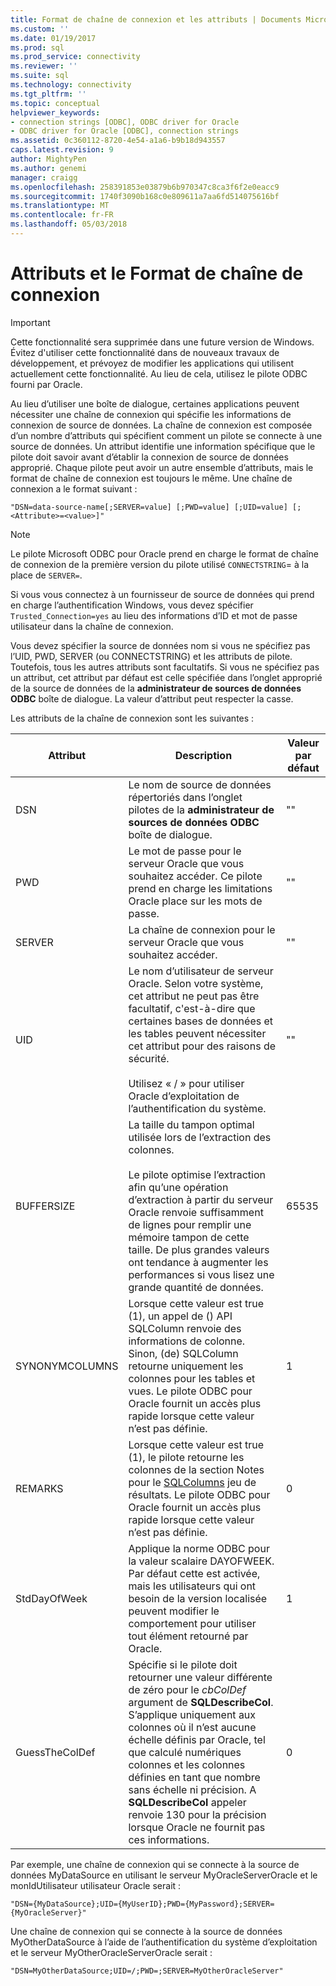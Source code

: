 ```yaml
---
title: Format de chaîne de connexion et les attributs | Documents Microsoft
ms.custom: ''
ms.date: 01/19/2017
ms.prod: sql
ms.prod_service: connectivity
ms.reviewer: ''
ms.suite: sql
ms.technology: connectivity
ms.tgt_pltfrm: ''
ms.topic: conceptual
helpviewer_keywords:
- connection strings [ODBC], ODBC driver for Oracle
- ODBC driver for Oracle [ODBC], connection strings
ms.assetid: 0c360112-8720-4e54-a1a6-b9b18d943557
caps.latest.revision: 9
author: MightyPen
ms.author: genemi
manager: craigg
ms.openlocfilehash: 258391853e03879b6b970347c8ca3f6f2e0eacc9
ms.sourcegitcommit: 1740f3090b168c0e809611a7aa6fd514075616bf
ms.translationtype: MT
ms.contentlocale: fr-FR
ms.lasthandoff: 05/03/2018
---
```

# <a name="connection-string-format-and-attributes"></a>Attributs et le Format de chaîne de connexion
> [!IMPORTANT]  
>  Cette fonctionnalité sera supprimée dans une future version de Windows. Évitez d'utiliser cette fonctionnalité dans de nouveaux travaux de développement, et prévoyez de modifier les applications qui utilisent actuellement cette fonctionnalité. Au lieu de cela, utilisez le pilote ODBC fourni par Oracle.  
  
 Au lieu d’utiliser une boîte de dialogue, certaines applications peuvent nécessiter une chaîne de connexion qui spécifie les informations de connexion de source de données. La chaîne de connexion est composée d’un nombre d’attributs qui spécifient comment un pilote se connecte à une source de données. Un attribut identifie une information spécifique que le pilote doit savoir avant d’établir la connexion de source de données approprié. Chaque pilote peut avoir un autre ensemble d’attributs, mais le format de chaîne de connexion est toujours le même. Une chaîne de connexion a le format suivant :  
  
```  
"DSN=data-source-name[;SERVER=value] [;PWD=value] [;UID=value] [;<Attribute>=<value>]"  
```  
  
> [!NOTE]  
>  Le pilote Microsoft ODBC pour Oracle prend en charge le format de chaîne de connexion de la première version du pilote utilisé `CONNECTSTRING`= à la place de `SERVER=`.  
  
 Si vous vous connectez à un fournisseur de source de données qui prend en charge l’authentification Windows, vous devez spécifier `Trusted_Connection=yes` au lieu des informations d’ID et mot de passe utilisateur dans la chaîne de connexion.  
  
 Vous devez spécifier la source de données nom si vous ne spécifiez pas l’UID, PWD, SERVER (ou CONNECTSTRING) et les attributs de pilote. Toutefois, tous les autres attributs sont facultatifs. Si vous ne spécifiez pas un attribut, cet attribut par défaut est celle spécifiée dans l’onglet approprié de la source de données de la **administrateur de sources de données ODBC** boîte de dialogue. La valeur d’attribut peut respecter la casse.  
  
 Les attributs de la chaîne de connexion sont les suivantes :  
  
|Attribut| Description|Valeur par défaut|  
|---------------|-----------------|-------------------|  
|DSN|Le nom de source de données répertoriés dans l’onglet pilotes de la **administrateur de sources de données ODBC** boîte de dialogue.|""|  
|PWD|Le mot de passe pour le serveur Oracle que vous souhaitez accéder. Ce pilote prend en charge les limitations Oracle place sur les mots de passe.|""|  
|SERVER|La chaîne de connexion pour le serveur Oracle que vous souhaitez accéder.|""|  
|UID|Le nom d’utilisateur de serveur Oracle. Selon votre système, cet attribut ne peut pas être facultatif, c'est-à-dire que certaines bases de données et les tables peuvent nécessiter cet attribut pour des raisons de sécurité.<br /><br /> Utilisez « / » pour utiliser Oracle d’exploitation de l’authentification du système.|""|  
|BUFFERSIZE|La taille du tampon optimal utilisée lors de l’extraction des colonnes.<br /><br /> Le pilote optimise l’extraction afin qu’une opération d’extraction à partir du serveur Oracle renvoie suffisamment de lignes pour remplir une mémoire tampon de cette taille. De plus grandes valeurs ont tendance à augmenter les performances si vous lisez une grande quantité de données.|65535|  
|SYNONYMCOLUMNS|Lorsque cette valeur est true (1), un appel de () API SQLColumn renvoie des informations de colonne. Sinon, (de) SQLColumn retourne uniquement les colonnes pour les tables et vues. Le pilote ODBC pour Oracle fournit un accès plus rapide lorsque cette valeur n’est pas définie.|1|  
|REMARKS|Lorsque cette valeur est true (1), le pilote retourne les colonnes de la section Notes pour le [SQLColumns](../../odbc/microsoft/level-1-api-functions-odbc-driver-for-oracle.md) jeu de résultats. Le pilote ODBC pour Oracle fournit un accès plus rapide lorsque cette valeur n’est pas définie.|0|  
|StdDayOfWeek|Applique la norme ODBC pour la valeur scalaire DAYOFWEEK. Par défaut cette est activée, mais les utilisateurs qui ont besoin de la version localisée peuvent modifier le comportement pour utiliser tout élément retourné par Oracle.|1|  
|GuessTheColDef|Spécifie si le pilote doit retourner une valeur différente de zéro pour le *cbColDef* argument de **SQLDescribeCol**. S’applique uniquement aux colonnes où il n’est aucune échelle définis par Oracle, tel que calculé numériques colonnes et les colonnes définies en tant que nombre sans échelle ni précision. A **SQLDescribeCol** appeler renvoie 130 pour la précision lorsque Oracle ne fournit pas ces informations.|0|  
  
 Par exemple, une chaîne de connexion qui se connecte à la source de données MyDataSource en utilisant le serveur MyOracleServerOracle et le monIdUtilisateur utilisateur Oracle serait :  
  
```  
"DSN={MyDataSource};UID={MyUserID};PWD={MyPassword};SERVER={MyOracleServer}"  
```  
  
 Une chaîne de connexion qui se connecte à la source de données MyOtherDataSource à l’aide de l’authentification du système d’exploitation et le serveur MyOtherOracleServerOracle serait :  
  
```  
"DSN=MyOtherDataSource;UID=/;PWD=;SERVER=MyOtherOracleServer"  
```
